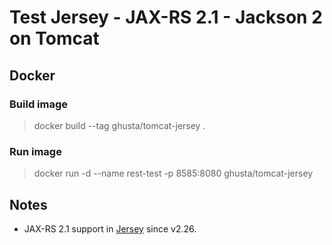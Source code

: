 # Test Jersey - JAX-RS 2.1 - Jackson 2 on Tomcat 

## Docker

### Build image

> docker build --tag ghusta/tomcat-jersey .

### Run image

> docker run -d --name rest-test -p 8585:8080 ghusta/tomcat-jersey

## Notes

* JAX-RS 2.1 support in [Jersey](https://eclipse-ee4j.github.io/jersey/) since v2.26.